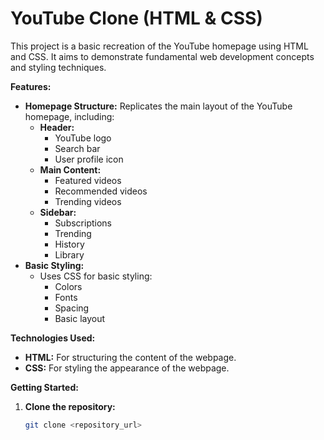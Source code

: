 # YouTube Clone (HTML & CSS)

This project is a basic recreation of the YouTube homepage using HTML and CSS. It aims to demonstrate fundamental web development concepts and styling techniques.

**Features:**

* **Homepage Structure:** Replicates the main layout of the YouTube homepage, including:
    * **Header:** 
        * YouTube logo 
        * Search bar 
        * User profile icon 
    * **Main Content:** 
        * Featured videos 
        * Recommended videos 
        * Trending videos 
    * **Sidebar:** 
        * Subscriptions 
        * Trending 
        * History 
        * Library 
* **Basic Styling:** 
    * Uses CSS for basic styling:
        * Colors 
        * Fonts 
        * Spacing 
        * Basic layout 

**Technologies Used:**

* **HTML:** For structuring the content of the webpage.
* **CSS:** For styling the appearance of the webpage.

**Getting Started:**

1. **Clone the repository:**
   ```bash
   git clone <repository_url>
